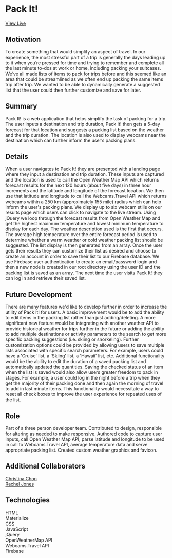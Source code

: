 # Pack It!
[View Live](https://lexi-winstanley.github.io/packIt/)

## Motivation 
To create something that would simplify an aspect of travel. In our experience, the most stressful part of a trip is generally the days leading up to it when you’re pressed for time and trying to remember and complete all the last minute to-dos at work or home, including packing your suitcases. We’ve all made lists of items to pack for trips before and this seemed like an area that could be streamlined as we often end up packing the same items trip after trip. We wanted to be able to dynamically generate a suggested list that the user could then further customize and save for later.

## Summary
Pack It! is a web application that helps simplify the task of packing for a trip. The user inputs a destination and trip duration, Pack It! then gets a 5-day forecast for that location and suggests a packing list based on the weather and the trip duration. The location is also used to display webcams near the destination which can further inform the user’s packing plans.  

## Details
When a user navigates to Pack It! they are presented with a landing page where they input a destination and trip duration. These inputs are captured and the location is used to call the Open Weather Map API which returns forecast results for the next 120 hours (about five days) in three hour increments and the latitude and longitude of the forecast location. We then use that latitude and longitude to call the Webcams.Travel API which returns webcams within a 250 km (approximately 155 mile) radius which can help inform the user's packing plans. We display up to six webcam stills on our results page which users can click to navigate to the live stream. Using jQuery we loop through the forecast results from Open Weather Map and get the highest maximum temperature and lowest minimum temperature to display for each day. The weather description used is the first that occurs. The average high temperature over the entire forecast period is used to determine whether a warm weather or cold weather packing list should be suggested. The list display is then generated from an array. Once the user gets their results they can customize their list as desired and choose to create an account in order to save their list to our Firebase database. We use Firebase user authentication to create an email/password login and then a new node is created in our root directory using the user ID and the packing list is saved as an array. The next time the user visits Pack It! they can log in and retrieve their saved list.

## Future Development
There are many features we'd like to develop further in order to increase the utility of Pack It! for users. A basic improvement would be to add the ability to edit items in the packing list rather than just adding/deleting. A more significant new feature would be integrating with another weather API to provide historical weather for trips further in the future or adding the ability to add multiple destinations or activity parameters to the search to get more specific packing suggestions (i.e. skiing or snorkeling). Further customization options could be provided by allowing users to save multiple lists associated with specific search parameters. For example, users could have a 'Cruise' list, a 'Skiing' list, a 'Hawaii' list, etc. Additional functionality would be the ability to edit the duration of a saved packing list and automatically updated the quantities. Saving the checked status of an item when the list is saved would also allow users greater freedom to pack in stages. For example, a user could log in the night before a trip when they get the majority of their packing done and then again the morning of travel to add in last minute items. This functionality would necessitate a way to reset all check boxes to improve the user experience for repeated uses of the list. 

## Role
Part of a three person developer team. Contributed to design, responsible for altering as needed to make responsive. Authored code to capture user inputs, call Open Weather Map API, parse latitude and longitude to be used in call to Webcams.Travel API, average temperature data and serve appropriate packing list. Created custom weather graphics and favicon.

## Additional Collaborators
[Christina Chon](https://github.com/christinachon)
<br/>[Rachel Jones](https://github.com/rachelleejones1)

## Technologies
HTML
<br/>Materialize
<br/>CSS
<br/>JavaScript
<br/>jQuery
<br/>OpenWeatherMap API
<br/>Webcams.Travel API
<br/>Firebase
